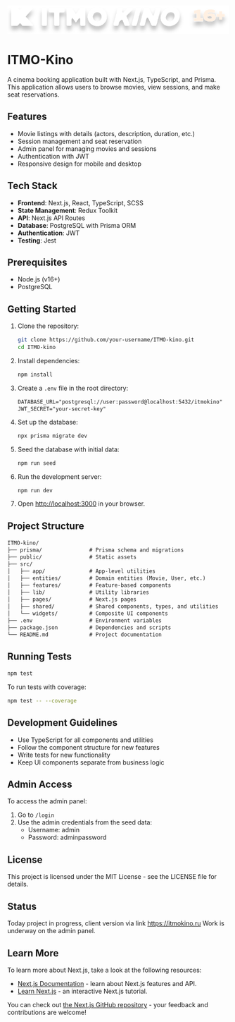 ![Image alt](https://github.com/KoroLev2512/ITMO-kino/blob/main/public/icons/logo_horizontal.webp)
# ITMO-Kino

A cinema booking application built with Next.js, TypeScript, and Prisma. This application allows users to browse movies, view sessions, and make seat reservations.

## Features

- Movie listings with details (actors, description, duration, etc.)
- Session management and seat reservation
- Admin panel for managing movies and sessions
- Authentication with JWT
- Responsive design for mobile and desktop

## Tech Stack

- **Frontend**: Next.js, React, TypeScript, SCSS
- **State Management**: Redux Toolkit
- **API**: Next.js API Routes
- **Database**: PostgreSQL with Prisma ORM
- **Authentication**: JWT
- **Testing**: Jest

## Prerequisites

- Node.js (v16+)
- PostgreSQL

## Getting Started

1. Clone the repository:
   ```bash
   git clone https://github.com/your-username/ITMO-kino.git
   cd ITMO-kino
   ```

2. Install dependencies:
   ```bash
   npm install
   ```

3. Create a `.env` file in the root directory:
   ```
   DATABASE_URL="postgresql://user:password@localhost:5432/itmokino"
   JWT_SECRET="your-secret-key"
   ```

4. Set up the database:
   ```bash
   npx prisma migrate dev
   ```

5. Seed the database with initial data:
   ```bash
   npm run seed
   ```

6. Run the development server:
   ```bash
   npm run dev
   ```

7. Open [http://localhost:3000](http://localhost:3000) in your browser.

## Project Structure

```
ITMO-kino/
├── prisma/               # Prisma schema and migrations
├── public/               # Static assets
├── src/
│   ├── app/              # App-level utilities
│   ├── entities/         # Domain entities (Movie, User, etc.)
│   ├── features/         # Feature-based components
│   ├── lib/              # Utility libraries
│   ├── pages/            # Next.js pages
│   ├── shared/           # Shared components, types, and utilities
│   └── widgets/          # Composite UI components
├── .env                  # Environment variables
├── package.json          # Dependencies and scripts
└── README.md             # Project documentation
```

## Running Tests

```bash
npm test
```

To run tests with coverage:
```bash
npm test -- --coverage
```

## Development Guidelines

- Use TypeScript for all components and utilities
- Follow the component structure for new features
- Write tests for new functionality
- Keep UI components separate from business logic

## Admin Access

To access the admin panel:
1. Go to `/login`
2. Use the admin credentials from the seed data:
   - Username: admin
   - Password: adminpassword

## License

This project is licensed under the MIT License - see the LICENSE file for details.

## Status

Today project in progress, client version via link https://itmokino.ru
Work is underway on the admin panel.

## Learn More

To learn more about Next.js, take a look at the following resources:

- [Next.js Documentation](https://nextjs.org/docs) - learn about Next.js features and API.
- [Learn Next.js](https://nextjs.org/learn) - an interactive Next.js tutorial.

You can check out [the Next.js GitHub repository](https://github.com/vercel/next.js/) - your feedback and contributions are welcome!
